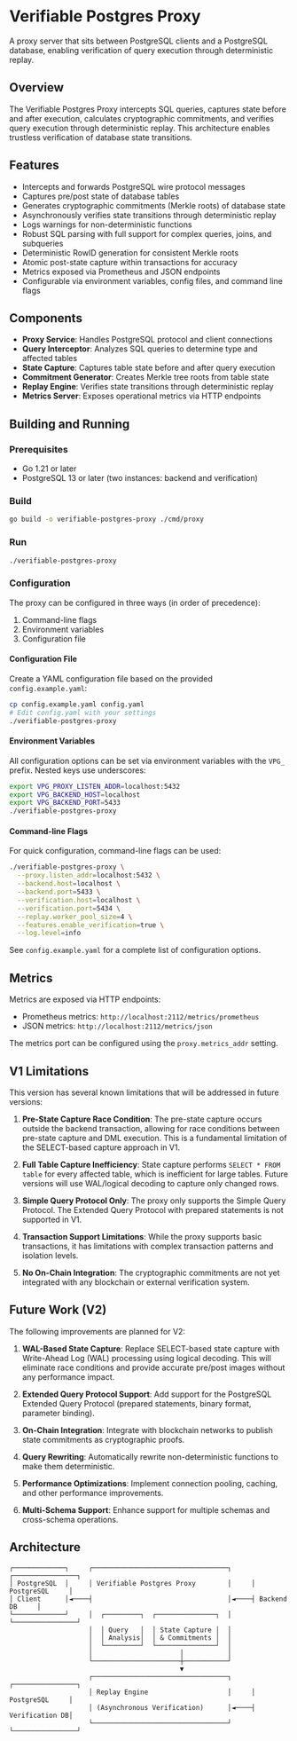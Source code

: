# Verifiable Postgres Proxy

A proxy server that sits between PostgreSQL clients and a PostgreSQL database, enabling verification of query execution through deterministic replay.

## Overview

The Verifiable Postgres Proxy intercepts SQL queries, captures state before and after execution, calculates cryptographic commitments, and verifies query execution through deterministic replay. This architecture enables trustless verification of database state transitions.

## Features

- Intercepts and forwards PostgreSQL wire protocol messages
- Captures pre/post state of database tables
- Generates cryptographic commitments (Merkle roots) of database state
- Asynchronously verifies state transitions through deterministic replay
- Logs warnings for non-deterministic functions
- Robust SQL parsing with full support for complex queries, joins, and subqueries
- Deterministic RowID generation for consistent Merkle roots
- Atomic post-state capture within transactions for accuracy
- Metrics exposed via Prometheus and JSON endpoints
- Configurable via environment variables, config files, and command line flags

## Components

- **Proxy Service**: Handles PostgreSQL protocol and client connections
- **Query Interceptor**: Analyzes SQL queries to determine type and affected tables
- **State Capture**: Captures table state before and after query execution
- **Commitment Generator**: Creates Merkle tree roots from table state
- **Replay Engine**: Verifies state transitions through deterministic replay
- **Metrics Server**: Exposes operational metrics via HTTP endpoints

## Building and Running

### Prerequisites

- Go 1.21 or later
- PostgreSQL 13 or later (two instances: backend and verification)

### Build

```bash
go build -o verifiable-postgres-proxy ./cmd/proxy
```

### Run

```bash
./verifiable-postgres-proxy
```

### Configuration

The proxy can be configured in three ways (in order of precedence):

1. Command-line flags
2. Environment variables
3. Configuration file

#### Configuration File

Create a YAML configuration file based on the provided `config.example.yaml`:

```bash
cp config.example.yaml config.yaml
# Edit config.yaml with your settings
./verifiable-postgres-proxy
```

#### Environment Variables

All configuration options can be set via environment variables with the `VPG_` prefix. Nested keys use underscores:

```bash
export VPG_PROXY_LISTEN_ADDR=localhost:5432
export VPG_BACKEND_HOST=localhost
export VPG_BACKEND_PORT=5433
./verifiable-postgres-proxy
```

#### Command-line Flags

For quick configuration, command-line flags can be used:

```bash
./verifiable-postgres-proxy \
  --proxy.listen_addr=localhost:5432 \
  --backend.host=localhost \
  --backend.port=5433 \
  --verification.host=localhost \
  --verification.port=5434 \
  --replay.worker_pool_size=4 \
  --features.enable_verification=true \
  --log.level=info
```

See `config.example.yaml` for a complete list of configuration options.

## Metrics

Metrics are exposed via HTTP endpoints:

- Prometheus metrics: `http://localhost:2112/metrics/prometheus`
- JSON metrics: `http://localhost:2112/metrics/json`

The metrics port can be configured using the `proxy.metrics_addr` setting.

## V1 Limitations

This version has several known limitations that will be addressed in future versions:

1. **Pre-State Capture Race Condition**: The pre-state capture occurs outside the backend transaction, allowing for race conditions between pre-state capture and DML execution. This is a fundamental limitation of the SELECT-based capture approach in V1.

2. **Full Table Capture Inefficiency**: State capture performs `SELECT * FROM table` for every affected table, which is inefficient for large tables. Future versions will use WAL/logical decoding to capture only changed rows.

3. **Simple Query Protocol Only**: The proxy only supports the Simple Query Protocol. The Extended Query Protocol with prepared statements is not supported in V1.

4. **Transaction Support Limitations**: While the proxy supports basic transactions, it has limitations with complex transaction patterns and isolation levels.

5. **No On-Chain Integration**: The cryptographic commitments are not yet integrated with any blockchain or external verification system.

## Future Work (V2)

The following improvements are planned for V2:

1. **WAL-Based State Capture**: Replace SELECT-based state capture with Write-Ahead Log (WAL) processing using logical decoding. This will eliminate race conditions and provide accurate pre/post images without any performance impact.

2. **Extended Query Protocol Support**: Add support for the PostgreSQL Extended Query Protocol (prepared statements, binary format, parameter binding).

3. **On-Chain Integration**: Integrate with blockchain networks to publish state commitments as cryptographic proofs.

4. **Query Rewriting**: Automatically rewrite non-deterministic functions to make them deterministic.

5. **Performance Optimizations**: Implement connection pooling, caching, and other performance improvements.

6. **Multi-Schema Support**: Enhance support for multiple schemas and cross-schema operations.

## Architecture

```
┌─────────────┐     ┌──────────────────────────────────┐     ┌────────────────┐
│ PostgreSQL  │     │ Verifiable Postgres Proxy        │     │ PostgreSQL     │
│ Client      │◄────┤                                  │◄────┤ Backend DB     │
└─────────────┘     │  ┌─────────┐  ┌───────────────┐  │     └────────────────┘
                    │  │ Query   │  │ State Capture │  │
                    │  │ Analysis│  │ & Commitments │  │
                    │  └─────────┘  └───────────────┘  │
                    │                      │           │
                    └──────────────────────┼───────────┘
                                           ▼
                    ┌──────────────────────────────────┐     ┌────────────────┐
                    │ Replay Engine                    │     │ PostgreSQL     │
                    │ (Asynchronous Verification)      │◄────┤ Verification DB│
                    └──────────────────────────────────┘     └────────────────┘